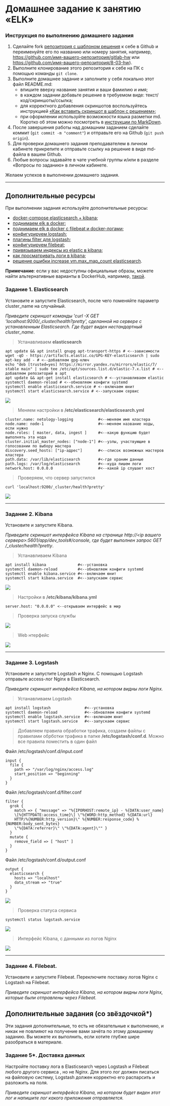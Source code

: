 # Домашнее задание к занятию «ELK»

### Инструкция по выполнению домашнего задания

1. Сделайте fork [репозитория c шаблоном решения](https://github.com/netology-code/sys-pattern-homework) к себе в Github и переименуйте его по названию или номеру занятия, например, https://github.com/имя-вашего-репозитория/gitlab-hw или https://github.com/имя-вашего-репозитория/8-03-hw).
2. Выполните клонирование этого репозитория к себе на ПК с помощью команды `git clone`.
3. Выполните домашнее задание и заполните у себя локально этот файл README.md:
   - впишите вверху название занятия и ваши фамилию и имя;
   - в каждом задании добавьте решение в требуемом виде: текст/код/скриншоты/ссылка;
   - для корректного добавления скриншотов воспользуйтесь инструкцией [«Как вставить скриншот в шаблон с решением»](https://github.com/netology-code/sys-pattern-homework/blob/main/screen-instruction.md);
   - при оформлении используйте возможности языка разметки md. Коротко об этом можно посмотреть в [инструкции по MarkDown](https://github.com/netology-code/sys-pattern-homework/blob/main/md-instruction.md).
4. После завершения работы над домашним заданием сделайте коммит (`git commit -m "comment"`) и отправьте его на Github (`git push origin`).
5. Для проверки домашнего задания преподавателем в личном кабинете прикрепите и отправьте ссылку на решение в виде md-файла в вашем Github.
6. Любые вопросы задавайте в чате учебной группы и/или в разделе «Вопросы по заданию» в личном кабинете.

Желаем успехов в выполнении домашнего задания.

---

## Дополнительные ресурсы

При выполнении задания используйте дополнительные ресурсы:
- [docker-compose elasticsearch + kibana](11-03/docker-compose.yaml);
- [поднимаем elk в docker](https://www.elastic.co/guide/en/elasticsearch/reference/7.17/docker.html);
- [поднимаем elk в docker с filebeat и docker-логами](https://www.sarulabs.com/post/5/2019-08-12/sending-docker-logs-to-elasticsearch-and-kibana-with-filebeat.html);
- [конфигурируем logstash](https://www.elastic.co/guide/en/logstash/7.17/configuration.html);
- [плагины filter для logstash](https://www.elastic.co/guide/en/logstash/current/filter-plugins.html);
- [конфигурируем filebeat](https://www.elastic.co/guide/en/beats/libbeat/5.3/config-file-format.html);
- [привязываем индексы из elastic в kibana](https://www.elastic.co/guide/en/kibana/7.17/index-patterns.html);
- [как просматривать логи в kibana](https://www.elastic.co/guide/en/kibana/current/discover.html);
- [решение ошибки increase vm.max_map_count elasticsearch](https://stackoverflow.com/questions/42889241/how-to-increase-vm-max-map-count).

**Примечание**: если у вас недоступны официальные образы, можете найти альтернативные варианты в DockerHub, например, [такой](https://hub.docker.com/layers/bitnami/elasticsearch/7.17.13/images/sha256-8084adf6fa1cf24368337d7f62292081db721f4f05dcb01561a7c7e66806cc41?context=explore).

### Задание 1. Elasticsearch 

Установите и запустите Elasticsearch, после чего поменяйте параметр cluster_name на случайный. 

*Приведите скриншот команды 'curl -X GET 'localhost:9200/_cluster/health?pretty', сделанной на сервере с установленным Elasticsearch. Где будет виден нестандартный cluster_name*.

> Устанавливаем **elasticsearch**

```
apt update && apt install gnupg apt-transport-https # <--зависимости
wget -qO - https://artifacts.elastic.co/GPG-KEY-elasticsearch | sudo apt-key add - # <--добавляем gpg-ключ
echo "deb [trusted=yes] https://mirror.yandex.ru/mirrors/elastic/7/ stable main" | sudo tee /etc/apt/sources.list.d/elastic-7.x.list # <--добавляем репозиторий в apt
apt update && apt-get install elasticsearch # <--устанавливаем elastic
systemctl daemon-reload # <--обновляем конфиги systemd
systemctl enable elasticsearch.service # <--включаем юнит
systemctl start elasticsearch.service # <--запускаем сервис
```

<img src = "img/hw11-03-001.png">

> Меняем настройки в **/etc/elasticsearch/elasticsearch.yml**

```
cluster.name: netology-logging           #<--меняем имя кластера
node.name: node-1                        #<--меняем название ноды, если нужно
node.roles: [ master, data, ingest ]     #<--какую функцию будет выполнять эта нода
cluster.initial_master_nodes: ["node-1"] #<--узлы, участвующие в голосовании по выбору мастера
discovery.seed_hosts: ["ip-адрес"]       #<--список возможных мастеров кластера
path.data: /var/lib/elasticsearch        #<-где храним данные
path.logs: /var/log/elasticsearch        #<--куда пишем логи
network.host: 0.0.0.0                    #<--какой ip слушает хост
```

> Проверяем, что сервер запустился

`curl 'localhost:9200/_cluster/health?pretty'`

<img src = "img/hw11-03-003.png">

---

### Задание 2. Kibana

Установите и запустите Kibana.

*Приведите скриншот интерфейса Kibana на странице http://<ip вашего сервера>:5601/app/dev_tools#/console, где будет выполнен запрос GET /_cluster/health?pretty*.

> Устанавливаем Kibana

```
apt install kibana              #<--установка
systemctl daemon-reload         #<--обновляем конфиги systemd
systemctl enable kibana.service #<--включаем юнит
systemctl start kibana.service  #<--запускаем сервис
```
<img src = "img/hw11-03-004.png">

> Настройки в **/etc/kibana/kibana.yml**

`server.host: "0.0.0.0" <--открываем интерфейс в мир`

> Проверка запуска службы 

<img src = "img/hw11-03-005.png">

> Web нтерфейс

<img src = "img/hw11-03-006.png">

---

### Задание 3. Logstash

Установите и запустите Logstash и Nginx. С помощью Logstash отправьте access-лог Nginx в Elasticsearch. 

*Приведите скриншот интерфейса Kibana, на котором видны логи Nginx.*

> Устанавливаем Logstash

```
apt install logstash               #<--установка
systemctl daemon-reload            #<--обновляем конфиги systemd
systemctl enable logstash.service  #<--включаем юнит
systemctl start logstash.service   #<--запускаем сервис
```
> Добавляем правила обработки трафика, создаем файлы с правилами обрботки трафика в папке **/etc/logstash/conf.d**. Можно все правила поместить в один файл

Файл /etc/logstash/conf.d/input.conf

```
input {
  file {
    path => "/var/log/nginx/access.log"
    start_position => "beginning"
  }
}
```

Файл /etc/logstash/conf.d/filter.conf

```
filter {
  grok {
    match => { "message" => "%{IPORHOST:remote_ip} - %{DATA:user_name}
    \[%{HTTPDATE:access_time}\] \"%{WORD:http_method} %{DATA:url}
    HTTP/%{NUMBER:http_version}\" %{NUMBER:response_code} %{NUMBER:body_sent_bytes}
    \"%{DATA:referrer}\" \"%{DATA:agent}\"" }
  }
  mutate {
    remove_field => [ "host" ]
  }
}
```

Файл /etc/logstash/conf.d/output.conf

```
output {
  elasticsearch {
    hosts => "localhost"
    data_stream => "true"
  }
}
```

<img src = "img/hw11-03-009.png">

> Проверка статуса сервиса

`systemctl status logstash.service`

<img src = "img/hw11-03-007.png">

> Интерфейс Kibana, с данными из логов Nginx

<img src = "img/hw11-03-008.png">

---

### Задание 4. Filebeat. 

Установите и запустите Filebeat. Переключите поставку логов Nginx с Logstash на Filebeat. 

*Приведите скриншот интерфейса Kibana, на котором видны логи Nginx, которые были отправлены через Filebeat.*


## Дополнительные задания (со звёздочкой*)
Эти задания дополнительные, то есть не обязательные к выполнению, и никак не повлияют на получение вами зачёта по этому домашнему заданию. Вы можете их выполнить, если хотите глубже шире разобраться в материале.

### Задание 5*. Доставка данных 

Настройте поставку лога в Elasticsearch через Logstash и Filebeat любого другого сервиса , но не Nginx. 
Для этого лог должен писаться на файловую систему, Logstash должен корректно его распарсить и разложить на поля. 

*Приведите скриншот интерфейса Kibana, на котором будет виден этот лог и напишите лог какого приложения отправляется.*

